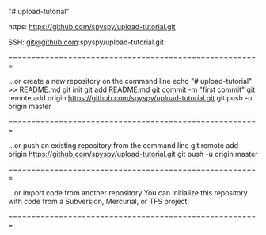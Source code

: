 "# upload-tutorial" 

https:
https://github.com/spyspy/upload-tutorial.git

SSH:
git@github.com:spyspy/upload-tutorial.git

=======================================================

…or create a new repository on the command line
echo "# upload-tutorial" >> README.md
git init
git add README.md
git commit -m "first commit"
git remote add origin https://github.com/spyspy/upload-tutorial.git
git push -u origin master

=======================================================

…or push an existing repository from the command line
git remote add origin https://github.com/spyspy/upload-tutorial.git
git push -u origin master

=======================================================

…or import code from another repository
You can initialize this repository with code from a Subversion, Mercurial, or TFS project.

=======================================================